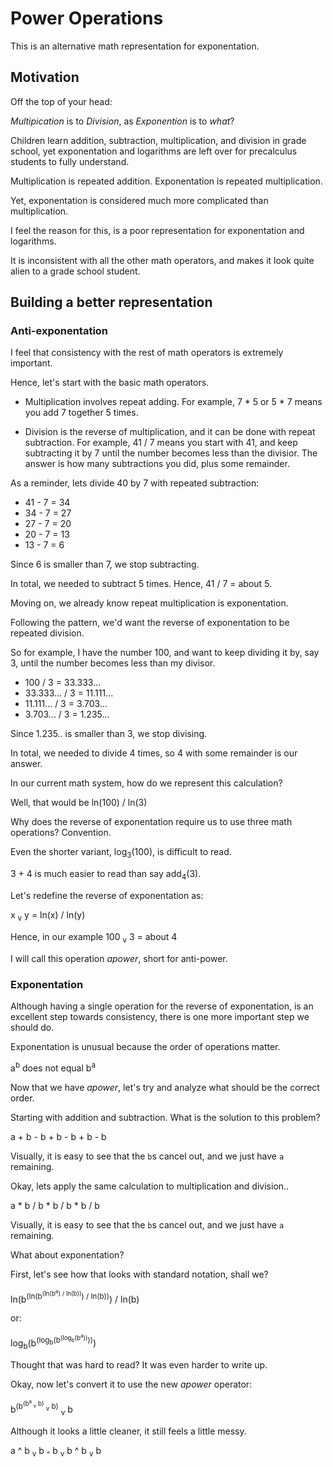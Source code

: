 # Power Operations

This is an alternative math representation for exponentation.

## Motivation

Off the top of your head:

*Multipication* is to *Division*, as *Exponention* is to *what*?

Children learn addition, subtraction, multiplication, and division in grade school, yet exponentation and logarithms are left over for precalculus students to fully understand.

Multiplication is repeated addition. Exponentation is repeated multiplication.

Yet, exponentation is considered much more complicated than multiplication.

I feel the reason for this, is a poor representation for exponentation and logarithms.

It is inconsistent with all the other math operators, and makes it look quite alien to a grade school student.

## Building a better representation

### Anti-exponentation

I feel that consistency with the rest of math operators is extremely important.

Hence, let's start with the basic math operators.

* Multiplication involves repeat adding. For example, 7 * 5 or 5 * 7 means you add 7 together 5 times.

* Division is the reverse of multiplication, and it can be done with repeat subtraction. For example, 41 / 7 means you start with 41, and keep subtracting it by 7 until the number becomes less than the divisior. The answer is how many subtractions you did, plus some remainder.

As a reminder, lets divide 40 by 7 with repeated subtraction:

* 41 - 7 = 34
* 34 - 7 = 27
* 27 - 7 = 20
* 20 - 7 = 13
* 13 - 7 = 6

Since 6 is smaller than 7, we stop subtracting.

In total, we needed to subtract 5 times. Hence, 41 / 7 = about 5.

Moving on, we already know repeat multiplication is exponentation.

Following the pattern, we'd want the reverse of exponentation to be repeated division.

So for example, I have the number 100, and want to keep dividing it by, say 3, until the number becomes less than my divisor.

* 100 / 3 = 33.333...
* 33.333... / 3 = 11.111...
* 11.111... / 3 = 3.703...
* 3.703... / 3 = 1.235...

Since 1.235.. is smaller than 3, we stop divising.

In total, we needed to divide 4 times, so 4 with some remainder is our answer.

In our current math system, how do we represent this calculation?

Well, that would be ln(100) / ln(3)

Why does the reverse of exponentation require us to use three math operations? Convention.

Even the shorter variant, log<sub>3</sub>(100), is difficult to read.

3 + 4 is much easier to read than say add<sub>4</sub>(3).

Let's redefine the reverse of exponentation as:

x <sub>v</sub> y = ln(x) / ln(y)

Hence, in our example 100 <sub>v</sub> 3 = about 4

I will call this operation *apower*, short for anti-power.

### Exponentation

Although having a single operation for the reverse of exponentation, is an excellent step towards consistency, there is one more important step we should do.

Exponentation is unusual because the order of operations matter.

a<sup>b</sup> does not equal b<sup>a</sup>

Now that we have *apower*, let's try and analyze what should be the correct order.

Starting with addition and subtraction. What is the solution to this problem?

a + b - b + b - b + b - b

Visually, it is easy to see that the `b`s cancel out, and we just have `a` remaining.

Okay, lets apply the same calculation to multiplication and division..

a * b / b * b / b * b / b

Visually, it is easy to see that the `b`s cancel out, and we just have `a` remaining.

What about exponentation?

First, let's see how that looks with standard notation, shall we?

ln(b<sup>(ln(b<sup>(ln(b<sup>a</sup>) / ln(b))</sup>) / ln(b))</sup>) / ln(b)

or:

log<sub>b</sub>(b<sup>(log<sub>b</sub>(b<sup>(log<sub>b</sub>(b<sup>a</sup>))</sup>))</sup>)

Thought that was hard to read? It was even harder to write up.

Okay, now let's convert it to use the new *apower* operator:

b<sup>(b<sup>(b<sup>a</sup> <sub>v</sub> b)</sup> <sub>v</sub> b)</sup> <sub>v</sub> b

Although it looks a little cleaner, it still feels a little messy.

a ^ b <sub>v</sub> b <sub>^</sub> b <sub>v</sub> b ^ b <sub>v</sub> b
